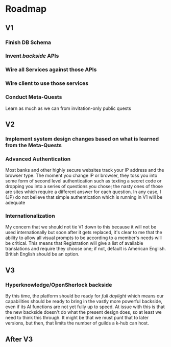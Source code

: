# Roadmap
## V1
### Finish DB Schema
### Invent *backside* APIs
### Wire all Services against those APIs
### Wire client to use those services
### Conduct Meta-Quests
Learn as much as we can from invitation-only public quests

## V2
### Implement system design changes based on what is learned from the Meta-Quests
###
### Advanced Authentication
Most banks and other highly secure websites track your IP address and the browser type. The moment you change IP or browser, they toss you into some form of second level authentication such as texting a secret code or dropping you into a series of questions you chose; the nasty ones of those are sites which require a different answer for each question.  In any case, I (JP) do not believe that simple authentication which is running in V1 will be adequate

### Internationalization
My concern that we should not tie V1 down to this because it will not be used internationally but soon after it gets replaced, it's clear to me that the ability to allow all visual prompts to be according to a member's needs will be critical. This means that Registration will give a list of available translations and require they choose one; if not, default is American English. British English should be an option.

## V3
### Hyperknowledge/OpenSherlock backside

By this time, the platform should be ready for _full daylight_ which means our capabilities should be ready to bring in the vastly more powerful backside, even if its AI functions are not yet fully up to speed.
At issue with this is that the new backside doesn't do what the present design does, so at least we need to think this through. It might be that we must punt that to later versions, but then, that limits the number of guilds a k-hub can host.

## After V3